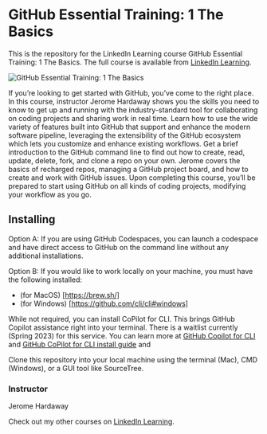 # GitHub Essential Training: 1 The Basics
This is the repository for the LinkedIn Learning course GitHub Essential Training: 1 The Basics. The full course is available from [LinkedIn Learning][lil-course-url].

![GitHub Essential Training: 1 The Basics][lil-thumbnail-url] 

If you’re looking to get started with GitHub, you’ve come to the right place. In this course, instructor Jerome Hardaway shows you the skills you need to know to get up and running with the industry-standard tool for collaborating on coding projects and sharing work in real time. Learn how to use the wide variety of features built into GitHub that support and enhance the modern software pipeline, leveraging the extensibility of the GitHub ecosystem which lets you customize and enhance existing workflows. Get a brief introduction to the GitHub command line to find out how to create, read, update, delete, fork, and clone a repo on your own. Jerome covers the basics of recharged repos, managing a GitHub project board, and how to create and work with GitHub issues. Upon completing this course, you’ll be prepared to start using GitHub on all kinds of coding projects, modifying your workflow as you go.

## Installing
Option A: If you are using GitHub Codespaces, you can launch a codespace and have direct access to GitHub on the command line without any additional installations.

Option B: If you would like to work locally on your machine, you must have the following installed:
- (for MacOS) [https://brew.sh/]
- (for Windows) [https://github.com/cli/cli#windows]

While not required, you can install CoPilot for CLI. This brings GitHub Copilot assistance right into your terminal.
There is a waitlist currently (Spring 2023) for this service. You can learn more at [GitHub Copilot for CLI] and [GitHub CoPilot for CLI install guide] and 

Clone this repository into your local machine using the terminal (Mac), CMD (Windows), or a GUI tool like SourceTree.


### Instructor

Jerome Hardaway 
                            


                            

Check out my other courses on [LinkedIn Learning](https://www.linkedin.com/learning/instructors/jerome-hardaway).

[lil-course-url]: https://www.linkedin.com/learning/github-essential-training-1-the-basics?dApp=59033956&leis=LAA
[lil-thumbnail-url]: https://media.licdn.com/dms/image/D560DAQE48sN31wRCcw/learning-public-crop_675_1200/0/1689956231304?e=2147483647&v=beta&t=vFjQ9ZPBFRoHN29aW7GUG3yVzuj4iOgBJucAt2FWYq0


[GitHub CoPilot for CLI install guide]: https://www.npmjs.com/package/@githubnext/github-copilot-cli
[GitHub Copilot for CLI]: https://githubnext.com/projects/copilot-cli/
[https://brew.sh/]: https://brew.sh/
[https://github.com/cli/cli#windows]: https://github.com/cli/cli#windows
